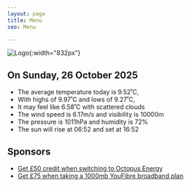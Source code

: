 ```yaml
---
layout: page
title: Menu
seo: Menu

---
```


![Logo](/images/logo.jpg){:width="832px"}

<!-- weather_marker starts -->
## On Sunday, 26 October 2025

- The average temperature today is 9.52˚C,
- With highs of 9.97˚C and lows of 9.27˚C,
- It may feel like 6.58˚C with scattered clouds
- The wind speed is 6.17m/s and visibility is 10000m
- The pressure is 1011hPa and humidity is 72%
- The sun will rise at 06:52 and set at 16:52

<!-- weather_marker ends -->

## Sponsors

- [Get £50 credit when switching to Octopus Energy](https://bit.ly/3oD1nnS)
- [Get £75 when taking a 1000mb YouFibre broadband plan](https://aklam.io/91zWhU?)
